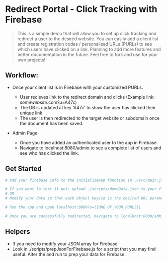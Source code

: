 # Redirect Portal - Click Tracking with Firebase

> This is a simple demo that will allow you to set up click tracking and redirect a user to the desired website. You can easily add a client list and create registration codes / personalized URLs (PURLs) to see which users have clicked on a link. Planning to add more features and better documentation in the future. Feel free to fork and use for your own projects!

## Workflow: 
-  Once your client list is in Firebase with your customized PURLs.
    -  User recieves link to the redirect domain and clicks (Example link: *somewebsite*.com?u=A47c)
    -  The DB is updated at key 'A47c' to show the user has clicked their unique link.
    -  The user is then redirected to the target website or subdomain once the document has been saved.

- Admin Page
    - Once you have added an authenticated user to the app in Firebase
    - Navigate to localhost:8080/admin to see a complete list of users and see who has clicked the link.

## Get Started
``` bash
# Add your firebase info to the initializeApp function in ./src/main.js

# If you want to test it out: upload ./scripts/demoData.json to your firebase DB
# OR
# Modify your data so that each object key/id is the desired URL parameter structure/length and upload it to Firebase.

# Run the app and open localhost:8080?u={{ONE_OF_YOUR_PURLS}}

# Once you are successfully redirected, navigate to localhost:8080/admin to verify that your visit was logged.
```

## Helpers

- If you need to modify your JSON array for Firebase
- Look in ./scripts/prepJsonForFirebase.js for a script that you may find useful. Alter the and run to prep your data for Firebase.

